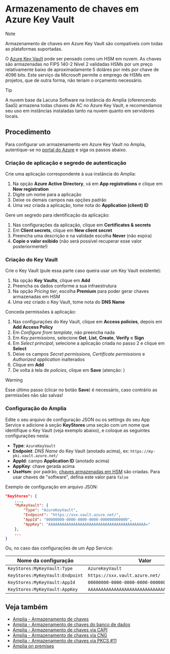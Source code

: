 ﻿# Armazenamento de chaves em Azure Key Vault

> [!NOTE]
> Armazenamento de chaves em Azure Key Vault são compatíveis com todas as plataformas suportadas.

O [Azure Key Vault](https://azure.microsoft.com/en-us/services/key-vault/) pode ser pensado como um HSM em nuvem. As chaves são armazenadas no FIPS 140-2 Nível 2 validadas HSMs por um preço
relativamente baixo de aproximadamente 5 doláres por mês por chave de 4096 bits. Este serviço da Microsoft permite o emprego de HSMs em projetos, que de outra forma, não teriam o orçamento necessário.

> [!TIP]
> A nuvem base da Lacuna Software na instância do Amplia (oferencendo SaaS) armazena todas chaves de AC no Azure Key Vault,
> e recomendamos seu uso em instâncias instaladas tanto na nuvem quanto em servidores locais.

## Procedimento

Para configurar um armazenamento em Azure Key Vault no Amplia, autentique-se no <a href="https://portal.azure.com" target="_blank">portal do Azure</a> e siga os passos abaixo.

### Criação de aplicação e segredo de autenticação

 Crie uma aplicação correspondente à sua instância do Amplia:

1. Na opção **Azure Active Directory**, vá em **App registrations** e clique em **New registration**
1. Digite um nome para a aplicação
1. Deixe os demais campos nas opções padrão
1. Uma vez criada a aplicação, tome nota do **Application (client) ID**

Gere um segredo para identificação da aplicação:

1. Nas configurações da aplicação, clique em **Certificates &amp; secrets**
1. Em **Client secrets**, clique em **New client secret**
1. Preencha uma descrição e na validade escolha **Never** (não expira)
1. **Copie o valor exibido** (não será possível recuperar esse valor posteriormente!)

### Criação do Key Vault

Crie o Key Vault (pule essa parte caso queira usar um Key Vault existente):

1. Na opção **Key Vaults**, clique em **Add**
1. Preencha os dados conforme a sua infraestrutura
1. Na opção *Pricing tier*, escolha **Premium** para poder gerar chaves armazenadas em HSM
1. Uma vez criado o Key Vault, tome nota do **DNS Name**

Conceda permissões à aplicação:

1. Nas configurações do Key Vault, clique em **Access policies**, depois em **Add Access Policy**
1. Em *Configure from template*, não preencha nada
1. Em *Key permissions*, selecione **Get**, **List**, **Create**, **Verify** e **Sign**
1. Em *Select principal*, selecione a aplicação criada no passo 2 e clique em **Select**
1. Deixe os campos *Secret permissions*, *Certificate permissions* e *Authorized application* inalterados
1. Clique em **Add**
1. De volta à tela de *policies*, clique em **Save** (atenção: )

> [!WARNING]
> Esse último passo (clicar no botão **Save**) é necessário, caso contrário as permissões não são salvas!

### Configuração do Amplia

Edite o seu arquivo de configuração JSON ou os settings do seu App Service e adicione à seção **KeyStores** uma seção com um nome
que identifique o Key Vault (veja exemplo abaixo), e coloque as seguintes configurações nesta:

* **Type**: `AzureKeyVault`
* **Endpoint**: *DNS Name* do Key Vault (anotado acima), ex: `https://my-pki.vault.azure.net/`
* **AppId**: campo **Application ID** (anotado acima)
* **AppKey**: chave gerada acima
* **UseHsm**: por padrão, [chaves armazenadas em HSM](https://docs.microsoft.com/en-us/azure/key-vault/key-vault-hsm-protected-keys) são criadas. Para usar chaves de "software", defina este valor para `false`

Exemplo de configuração em arquivo JSON:

```json
"KeyStores": {
	...,
	"MyKeyVault": {
		"Type": "AzureKeyVault",
		"Endpoint": "https://xxx.vault.azure.net/",
		"AppId": "00000000-0000-0000-0000-000000000000",
		"AppKey": "AAAAAAAAAAAAAAAAAAAAAAAAAAAAAAAAAAAAAAAAAAA="
	},
	...
}
```

Ou, no caso das configurações de um App Service:

Nome da configuração            | Valor
------------------------------- | -------------
`KeyStores:MyKeyVault:Type`     | `AzureKeyVault`
`KeyStores:MyKeyVault:Endpoint` | `https://xxx.vault.azure.net/`
`KeyStores:MyKeyVault:AppId`    | `00000000-0000-0000-0000-000000000000`
`KeyStores:MyKeyVault:AppKey`   | `AAAAAAAAAAAAAAAAAAAAAAAAAAAAAAAAAAAAAAAAAAA=`

## Veja também

* [Amplia - Armazenamento de chaves](index.md)
* [Amplia - Armazenamento de chaves do banco de dados](database.md)
* [Amplia - Armazenamento de chaves via CAPI](capi.md)
* [Amplia - Armazenamento de chaves via CNG](cng.md)
* [Amplia - Armazenamento de chaves via PKCS #11](pkcs11.md)
* [Amplia on premises](../index.md)
